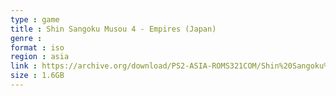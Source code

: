 ```yaml
---
type : game
title : Shin Sangoku Musou 4 - Empires (Japan)
genre : 
format : iso
region : asia
link : https://archive.org/download/PS2-ASIA-ROMS321COM/Shin%20Sangoku%20Musou%204%20-%20Empires%20%28Japan%29.7z
size : 1.6GB
---
```

